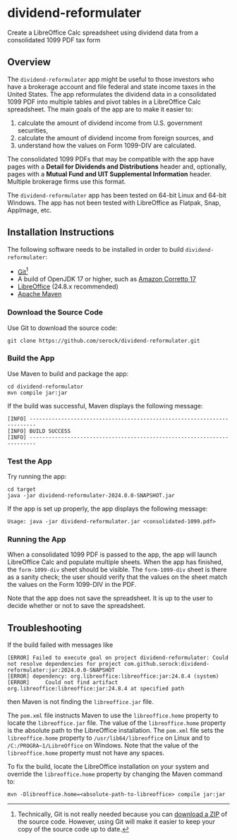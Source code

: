 # dividend-reformulater
Create a LibreOffice Calc spreadsheet using dividend data from a consolidated 1099 PDF tax form

## Overview
The `dividend-reformulater` app might be useful to those investors who have a brokerage account and file federal and state income taxes in the United States.
The app reformulates the dividend data in a consolidated 1099 PDF into multiple tables and pivot tables in a LibreOffice Calc spreadsheet.
The main goals of the app are to make it easier to:

1. calculate the amount of dividend income from U.S. government securities,
2. calculate the amount of dividend income from foreign sources, and
3. understand how the values on Form 1099-DIV are calculated.

The consolidated 1099 PDFs that may be compatible with the app have pages with a **Detail for Dividends and Distributions**
header and, optionally, pages with a **Mutual Fund and UIT Supplemental Information** header.
Multiple brokerage firms use this format.

The `dividend-reformulater` app has been tested on 64-bit Linux and 64-bit Windows.
The app has not been tested with LibreOffice as Flatpak, Snap, AppImage, etc.

## Installation Instructions
The following software needs to be installed in order to build `dividend-reformulater`:

* [Git](https://git-scm.com/downloads)[^1]
* A build of OpenJDK 17 or higher, such as [Amazon Corretto 17](https://aws.amazon.com/corretto/)
* [LibreOffice](https://www.libreoffice.org/download/download-libreoffice/) (24.8.x recommended)
* [Apache Maven](https://maven.apache.org/)

### Download the Source Code
Use Git to download the source code:

```Shell
git clone https://github.com/serock/dividend-reformulater.git
```

### Build the App
Use Maven to build and package the app:

```Shell
cd dividend-reformulator
mvn compile jar:jar
```

If the build was successful, Maven displays the following message:

```
[INFO] ------------------------------------------------------------------------
[INFO] BUILD SUCCESS
[INFO] ------------------------------------------------------------------------
```

### Test the App
Try running the app:

```Shell
cd target
java -jar dividend-reformulater-2024.0.0-SNAPSHOT.jar
```

If the app is set up properly, the app displays the following message:

```
Usage: java -jar dividend-reformulater.jar <consolidated-1099.pdf>
```

### Running the App

When a consolidated 1099 PDF is passed to the app, the app will launch LibreOffice Calc and populate multiple sheets.
When the app has finished, the `form-1099-div` sheet should be visible.
The `form-1099-div` sheet is there as a sanity check;
the user should verify that the values on the sheet match the values on the Form 1099-DIV in the PDF.

Note that the app does not save the spreadsheet. It is up to the user to decide whether or not to save the spreadsheet.

## Troubleshooting

If the build failed with messages like

```
[ERROR] Failed to execute goal on project dividend-reformulater: Could not resolve dependencies for project com.github.serock:dividend-reformulater:jar:2024.0.0-SNAPSHOT
[ERROR] dependency: org.libreoffice:libreoffice:jar:24.8.4 (system)
[ERROR]     Could not find artifact org.libreoffice:libreoffice:jar:24.8.4 at specified path
```

then Maven is not finding the `libreoffice.jar` file.

The `pom.xml` file instructs Maven to use the `libreoffice.home` property to locate the `libreoffice.jar` file.
The value of the `libreoffice.home` property is the absolute path to the LibreOffice installation.
The `pom.xml` file sets the `libreoffice.home` property to `/usr/lib64/libreoffice` on Linux and to
`/C:/PROGRA~1/LibreOffice` on Windows.
Note that the value of the `libreoffice.home` property must not have any spaces.

To fix the build, locate the LibreOffice installation on your system and override the `libreoffice.home` property by changing the Maven command to:

```
mvn -Dlibreoffice.home=<absolute-path-to-libreoffice> compile jar:jar
```

[^1]: Technically, Git is not really needed because you can [download a ZIP](https://github.com/serock/dividend-reformulater/archive/refs/heads/main.zip) of the source code.
  However, using Git will make it easier to keep your copy of the source code up to date.